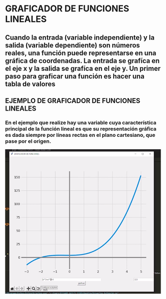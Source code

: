# GRAFICADOR DE FUNCIONES LINEALES

## Cuando la entrada (variable independiente) y la salida (variable dependiente) son números reales, una función puede representarse en una gráfica de coordenadas. La entrada se grafíca en el eje x y la salida se grafíca en el eje y. Un primer paso para graficar una función es hacer una tabla de valores

## EJEMPLO DE GRAFICADOR DE FUNCIONES LINEALES

### En el ejemplo que realize hay una variable cuya característica principal de la función lineal es que su representación gráfica es dada siempre por líneas rectas en el plano cartesiano, que pase por el origen.
!["jiji"](jiji.png "jiji.png")